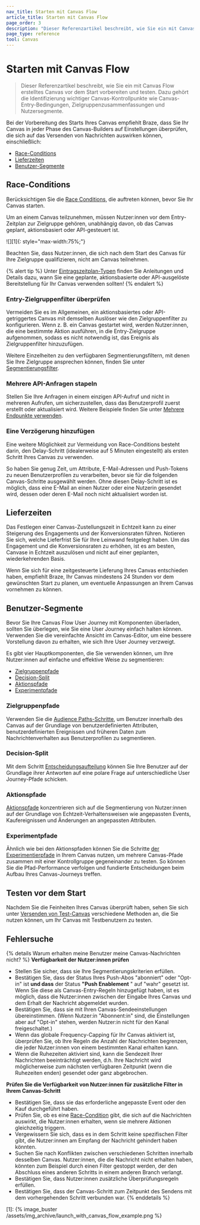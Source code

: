 ```yaml
---
nav_title: Starten mit Canvas Flow
article_title: Starten mit Canvas Flow
page_order: 3
description: "Dieser Referenzartikel beschreibt, wie Sie ein mit Canvas Flow erstelltes Canvas vor dem Start vorbereiten und testen."
page_type: reference
tool: Canvas
---
```


# Starten mit Canvas Flow

> Dieser Referenzartikel beschreibt, wie Sie ein mit Canvas Flow erstelltes Canvas vor dem Start vorbereiten und testen. Dazu gehört die Identifizierung wichtiger Canvas-Kontrollpunkte wie Canvas-Entry-Bedingungen, Zielgruppenzusammenfassungen und Nutzersegmente.

Bei der Vorbereitung des Starts Ihres Canvas empfiehlt Braze, dass Sie Ihr Canvas in jeder Phase des Canvas-Builders auf Einstellungen überprüfen, die sich auf das Versenden von Nachrichten auswirken können, einschließlich:
* [Race-Conditions](#race-conditions)
* [Lieferzeiten](#delivery-times)
* [Benutzer-Segmente](#segment-users)

## Race-Conditions 

Berücksichtigen Sie die [Race Conditions]({{site.baseurl}}/user_guide/engagement_tools/testing/race_conditions/), die auftreten können, bevor Sie Ihr Canvas starten. 

Um an einem Canvas teilzunehmen, müssen Nutzer:innen vor dem Entry-Zeitplan zur Zielgruppe gehören, unabhängig davon, ob das Canvas geplant, aktionsbasiert oder API-gesteuert ist. 

![][1]{: style="max-width:75%;"}

Beachten Sie, dass Nutzer:innen, die sich nach dem Start des Canvas für Ihre Zielgruppe qualifizieren, nicht am Canvas teilnehmen.

{% alert tip %}
Unter [Eintragszeitplan-Typen]({{site.baseurl}}/user_guide/engagement_tools/canvas/create_a_canvas/create_a_canvas/#step-2b-set-your-canvas-entry-schedule) finden Sie Anleitungen und Details dazu, wann Sie eine geplante, aktionsbasierte oder API-ausgelöste Bereitstellung für Ihr Canvas verwenden sollten!
{% endalert %}

### Entry-Zielgruppenfilter überprüfen

Vermeiden Sie es im Allgemeinen, ein aktionsbasiertes oder API-getriggertes Canvas mit demselben Auslöser wie den Zielgruppenfilter zu konfigurieren. Wenn z. B. ein Canvas gestartet wird, werden Nutzer:innen, die eine bestimmte Aktion ausführen, in die Entry-Zielgruppe aufgenommen, sodass es nicht notwendig ist, das Ereignis als Zielgruppenfilter hinzuzufügen. 

Weitere Einzelheiten zu den verfügbaren Segmentierungsfiltern, mit denen Sie Ihre Zielgruppe ansprechen können, finden Sie unter [Segmentierungsfilter]({{site.baseurl}}/user_guide/engagement_tools/segments/segmentation_filters).

### Mehrere API-Anfragen stapeln

Stellen Sie Ihre Anfragen in einem einzigen API-Aufruf und nicht in mehreren Aufrufen, um sicherzustellen, dass das Benutzerprofil zuerst erstellt oder aktualisiert wird. Weitere Beispiele finden Sie unter [Mehrere Endpunkte verwenden]({{site.baseurl}}/user_guide/engagement_tools/testing/race_conditions/#using-multiple-api-endpoints).

### Eine Verzögerung hinzufügen

Eine weitere Möglichkeit zur Vermeidung von Race-Conditions besteht darin, den Delay-Schritt (idealerweise auf 5 Minuten eingestellt) als ersten Schritt Ihres Canvas zu verwenden. 

So haben Sie genug Zeit, um Attribute, E-Mail-Adressen und Push-Tokens zu neuen Benutzerprofilen zu verarbeiten, bevor sie für die folgenden Canvas-Schritte ausgewählt werden. Ohne diesen Delay-Schritt ist es möglich, dass eine E-Mail an einen Nutzer oder eine Nutzerin gesendet wird, dessen oder deren E-Mail noch nicht aktualisiert worden ist.

## Lieferzeiten

Das Festlegen einer Canvas-Zustellungszeit in Echtzeit kann zu einer Steigerung des Engagements und der Konversionsraten führen. Notieren Sie sich, welche Lieferfrist Sie für Ihre Leinwand festgelegt haben. Um das Engagement und die Konversionsraten zu erhöhen, ist es am besten, Canvase in Echtzeit auszulösen und nicht auf einer geplanten, wiederkehrenden Basis.

Wenn Sie sich für eine zeitgesteuerte Lieferung Ihres Canvas entschieden haben, empfiehlt Braze, Ihr Canvas mindestens 24 Stunden vor dem gewünschten Start zu planen, um eventuelle Anpassungen an Ihrem Canvas vornehmen zu können.

## Benutzer-Segmente

Bevor Sie Ihre Canvas Flow User Journey mit Komponenten überladen, sollten Sie überlegen, wie Sie eine User Journey einfach halten können. Verwenden Sie die vereinfachte Ansicht im Canvas-Editor, um eine bessere Vorstellung davon zu erhalten, wie sich Ihre User Journey verzweigt. 

Es gibt vier Hauptkomponenten, die Sie verwenden können, um Ihre Nutzer:innen auf einfache und effektive Weise zu segmentieren:

* [Zielgruppenpfade](#audience-paths)
* [Decision-Split](#decision-split)
* [Aktionspfade](#action-paths)
* [Experimentpfade](#experiment-paths)

### Zielgruppenpfade

Verwenden Sie die [Audience Paths-Schritte]({{site.baseurl}}/user_guide/engagement_tools/canvas/canvas_components/audience_paths/), um Benutzer innerhalb des Canvas auf der Grundlage von benutzerdefinierten Attributen, benutzerdefinierten Ereignissen und früheren Daten zum Nachrichtenverhalten aus Benutzerprofilen zu segmentieren.

### Decision-Split

Mit dem Schritt [Entscheidungsaufteilung]({{site.baseurl}}/user_guide/engagement_tools/canvas/canvas_components/decision_split/) können Sie Ihre Benutzer auf der Grundlage ihrer Antworten auf eine polare Frage auf unterschiedliche User Journey-Pfade schicken.

### Aktionspfade

[Aktionspfade]({{site.baseurl}}/user_guide/engagement_tools/canvas/canvas_components/action_paths/) konzentrieren sich auf die Segmentierung von Nutzer:innen auf der Grundlage von Echtzeit-Verhaltensweisen wie angepassten Events, Kaufereignissen und Änderungen an angepassten Attributen. 

### Experimentpfade

Ähnlich wie bei den Aktionspfaden können Sie die Schritte [der Experimentierpfade]({{site.baseurl}}/user_guide/engagement_tools/canvas/canvas_components/experiment_step/) in Ihrem Canvas nutzen, um mehrere Canvas-Pfade zusammen mit einer Kontrollgruppe gegeneinander zu testen. So können Sie die Pfad-Performance verfolgen und fundierte Entscheidungen beim Aufbau Ihres Canvas-Journeys treffen. 

## Testen vor dem Start

Nachdem Sie die Feinheiten Ihres Canvas überprüft haben, sehen Sie sich unter [Versenden von Test-Canvas]({{site.baseurl}}/user_guide/engagement_tools/canvas/testing_canvases/sending_test_canvases/) verschiedene Methoden an, die Sie nutzen können, um Ihr Canvas mit Testbenutzern zu testen.

## Fehlersuche

{% details Warum erhalten meine Benutzer meine Canvas-Nachrichten nicht? %}
**Verfügbarkeit der Nutzer:innen prüfen**
- Stellen Sie sicher, dass sie Ihre Segmentierungskriterien erfüllen.
- Bestätigen Sie, dass der Status Ihres Push-Abos "abonniert" oder "Opt-in" ist **und dass** der Status **"Push Enablement** " auf "wahr" gesetzt ist. Wenn Sie diese als Canvas-Entry-Regeln hinzugefügt haben, ist es möglich, dass die Nutzer:innen zwischen der Eingabe Ihres Canvas und dem Erhalt der Nachricht abgemeldet wurden.
- Bestätigen Sie, dass sie mit Ihren Canvas-Sendeeinstellungen übereinstimmen. (Wenn Nutzer:in "Abonnent:in" sind, die Einstellungen aber auf "Opt-in" stehen, werden Nutzer:in nicht für den Kanal freigeschaltet.)
- Wenn das globale Frequency-Capping für Ihr Canvas aktiviert ist, überprüfen Sie, ob Ihre Regeln die Anzahl der Nachrichten begrenzen, die jeder Nutzer:innen von einem bestimmten Kanal erhalten kann. 
- Wenn die Ruhezeiten aktiviert sind, kann die Sendezeit Ihrer Nachrichten beeinträchtigt werden, d.h. Ihre Nachricht wird möglicherweise zum nächsten verfügbaren Zeitpunkt (wenn die Ruhezeiten enden) gesendet oder ganz abgebrochen.

**Prüfen Sie die Verfügbarkeit von Nutzer:innen für zusätzliche Filter in Ihrem Canvas-Schritt**
- Bestätigen Sie, dass sie das erforderliche angepasste Event oder den Kauf durchgeführt haben.
- Prüfen Sie, ob es eine [Race-Condition]({{site.baseurl}}/user_guide/engagement_tools/testing/race_conditions/) gibt, die sich auf die Nachrichten auswirkt, die Nutzer:innen erhalten, wenn sie mehrere Aktionen gleichzeitig triggern.
- Vergewissern Sie sich, dass es in dem Schritt keine spezifischen Filter gibt, die Nutzer:innen am Empfang der Nachricht gehindert haben könnten.
- Suchen Sie nach Konflikten zwischen verschiedenen Schritten innerhalb desselben Canvas. Nutzer:innen, die die Nachricht nicht erhalten haben, könnten zum Beispiel durch einen Filter gestoppt werden, der den Abschluss eines anderen Schritts in einem anderen Branch verlangt.
- Bestätigen Sie, dass Nutzer:innen zusätzliche Überprüfungsregeln erfüllen.
- Bestätigen Sie, dass der Canvas-Schritt zum Zeitpunkt des Sendens mit dem vorhergehenden Schritt verbunden war.
{% enddetails %}

[1]: {% image_buster /assets/img_archive/launch_with_canvas_flow_example.png %}
